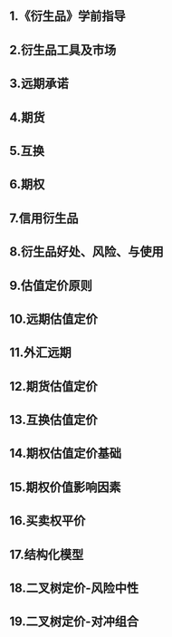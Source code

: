


## 1.《衍生品》学前指导

## 2.衍生品工具及市场

## 3.远期承诺

## 4.期货

## 5.互换

## 6.期权

## 7.信用衍生品

## 8.衍生品好处、风险、与使用

## 9.估值定价原则

## 10.远期估值定价

## 11.外汇远期

## 12.期货估值定价

## 13.互换估值定价

## 14.期权估值定价基础

## 15.期权价值影响因素

## 16.买卖权平价

## 17.结构化模型

## 18.二叉树定价-风险中性

## 19.二叉树定价-对冲组合